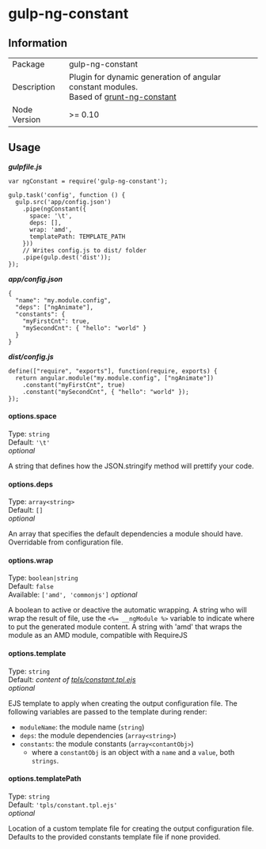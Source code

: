 gulp-ng-constant
================

## Information

<table>
<tr> 
<td>Package</td><td>gulp-ng-constant</td>
</tr>
<tr>
<td>Description</td>
<td>Plugin for dynamic generation of angular constant modules.<br>
Based of <a href="https://github.com/werk85/grunt-ng-constant">grunt-ng-constant</a></td>
</tr>
<tr>
<td>Node Version</td>
<td>>= 0.10</td>
</tr>
</table>

## Usage
  
_**gulpfile.js**_

    var ngConstant = require('gulp-ng-constant');

    gulp.task('config', function () {
      gulp.src('app/config.json')
        .pipe(ngConstant({
          space: '\t',
          deps: [],
          wrap: 'amd',
          templatePath: TEMPLATE_PATH
        }))
        // Writes config.js to dist/ folder
        .pipe(gulp.dest('dist'));
    });

_**app/config.json**_

    {
      "name": "my.module.config",
      "deps": ["ngAnimate"],
      "constants": {
        "myFirstCnt": true,
        "mySecondCnt": { "hello": "world" }
      }
    }

_**dist/config.js**_

    define(["require", "exports"], function(require, exports) {
      return angular.module("my.module.config", ["ngAnimate"])
        .constant("myFirstCnt", true)
        .constant("mySecondCnt", { "hello": "world" });
    });


#### options.space

Type: `string`  
Default: `'\t'`  
_optional_

A string that defines how the JSON.stringify method will prettify your code.

#### options.deps

Type: `array<string>`  
Default: `[]`  
_optional_

An array that specifies the default dependencies a module should have.
Overridable from configuration file.

#### options.wrap

Type: `boolean|string`  
Default: `false`  
Available: `['amd', 'commonjs']`
_optional_

A boolean to active or deactive the automatic wrapping.
A string who will wrap the result of file, use the
`<%= __ngModule %>` variable to indicate where to put the generated
module content.
A string with 'amd' that wraps the module as an AMD module, 
compatible with RequireJS

#### options.template

Type: `string`  
Default: _content of [tpls/constant.tpl.ejs](https://github.com/guzart/gulp-ng-constant/blob/master/tpls/constant.tpl.ejs)_  
_optional_

EJS template to apply when creating the output configuration file. The following variables
are passed to the template during render:

  * `moduleName`: the module name (`string`)
  * `deps`: the module dependencies (`array<string>`)
  * `constants`: the module constants (`array<contantObj>`)
    * where a `constantObj` is an object with a `name` and a `value`, both `strings`.

#### options.templatePath

Type: `string`  
Default: `'tpls/constant.tpl.ejs'`  
_optional_

Location of a custom template file for creating the output configuration file. Defaults to the provided constants template file if none provided.
